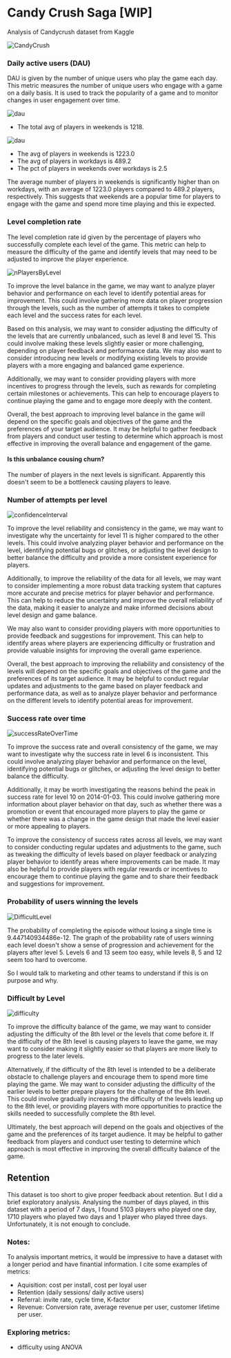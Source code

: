 # Candy Crush Saga [WIP]
Analysis of Candycrush dataset from Kaggle

![CandyCrush](images/candyCrushSaga.jpeg)


### Daily active users (DAU)
DAU is given by the number of unique users who play the game each day. This metric measures the number of unique users who engage with a game on a daily basis. It is used to track the popularity of a game and to monitor changes in user engagement over time.

![dau](images/dau_graph1.png)
- The total avg of players in weekends is 1218.

![dau](images/dau.png)

- The avg of players in weekends is 1223.0
- The avg of players in workdays is 489.2
- The pct of players in weekends over workdays is 2.5

The average number of players in weekends is significantly higher than on workdays, with an average of 1223.0 players compared to 489.2 players, respectively. This suggests that weekends are a popular time for players to engage with the game and spend more time playing and this ie expected.

### Level completion rate
The level completion rate id given by the percentage of players who successfully complete each level of the game. This metric can help to measure the difficulty of the game and identify levels that may need to be adjusted to improve the player experience.

![nPlayersByLevel](images/nPlayersByLevel.png)

To improve the level balance in the game, we may want to analyze player behavior and performance on each level to identify potential areas for improvement. This could involve gathering more data on player progression through the levels, such as the number of attempts it takes to complete each level and the success rates for each level.

Based on this analysis, we may want to consider adjusting the difficulty of the levels that are currently unbalanced, such as level 8 and level 15. This could involve making these levels slightly easier or more challenging, depending on player feedback and performance data. We may also want to consider introducing new levels or modifying existing levels to provide players with a more engaging and balanced game experience.

Additionally, we may want to consider providing players with more incentives to progress through the levels, such as rewards for completing certain milestones or achievements. This can help to encourage players to continue playing the game and to engage more deeply with the content.

Overall, the best approach to improving level balance in the game will depend on the specific goals and objectives of the game and the preferences of your target audience. It may be helpful to gather feedback from players and conduct user testing to determine which approach is most effective in improving the overall balance and engagement of the game.

#### Is this unbalance cousing churn?
The number of players in the next levels is significant. Apparently this doesn't seem to be a bottleneck causing players to leave.

### Number of attempts per level
![confidenceInterval](images/confidenceInterval.png)

To improve the level reliability and consistency in the game, we may want to investigate why the uncertainty for level 11 is higher compared to the other levels. This could involve analyzing player behavior and performance on the level, identifying potential bugs or glitches, or adjusting the level design to better balance the difficulty and provide a more consistent experience for players.

Additionally, to improve the reliability of the data for all levels, we may want to consider implementing a more robust data tracking system that captures more accurate and precise metrics for player behavior and performance. This can help to reduce the uncertainty and improve the overall reliability of the data, making it easier to analyze and make informed decisions about level design and game balance.

We may also want to consider providing players with more opportunities to provide feedback and suggestions for improvement. This can help to identify areas where players are experiencing difficulty or frustration and provide valuable insights for improving the overall game experience.

Overall, the best approach to improving the reliability and consistency of the levels will depend on the specific goals and objectives of the game and the preferences of its target audience. It may be helpful to conduct regular updates and adjustments to the game based on player feedback and performance data, as well as to analyze player behavior and performance on the different levels to identify potential areas for improvement.



### Success rate over time
![successRateOverTime](images/successRateOverTime.png)

To improve the success rate and overall consistency of the game, we may want to investigate why the success rate in level 6 is inconsistent. This could involve analyzing player behavior and performance on the level, identifying potential bugs or glitches, or adjusting the level design to better balance the difficulty.

Additionally, it may be worth investigating the reasons behind the peak in success rate for level 10 on 2014-01-03. This could involve gathering more information about player behavior on that day, such as whether there was a promotion or event that encouraged more players to play the game or whether there was a change in the game design that made the level easier or more appealing to players.

To improve the consistency of success rates across all levels, we may want to consider conducting regular updates and adjustments to the game, such as tweaking the difficulty of levels based on player feedback or analyzing player behavior to identify areas where improvements can be made. It may also be helpful to provide players with regular rewards or incentives to encourage them to continue playing the game and to share their feedback and suggestions for improvement.


### Probability of users winning the levels
![DifficultLevel](images/DifficultLevel.png)

The probability of completing the episode without losing a single time is 9.447140934486e-12. The graph of the probability rate of users winning each level doesn't show a sense of progression and achievement for the players after level 5. Levels 6 and 13 seem too easy, while levels 8, 5 and 12 seem too hard to overcome.

So I would talk to marketing and other teams to understand if this is on purpose and why.


### Difficult by Level
![difficulty](images/difficulty.png)

To improve the difficulty balance of the game, we may want to consider adjusting the difficulty of the 8th level or the levels that come before it. If the difficulty of the 8th level is causing players to leave the game, we may want to consider making it slightly easier so that players are more likely to progress to the later levels.

Alternatively, if the difficulty of the 8th level is intended to be a deliberate obstacle to challenge players and encourage them to spend more time playing the game. We may want to consider adjusting the difficulty of the earlier levels to better prepare players for the challenge of the 8th level. This could involve gradually increasing the difficulty of the levels leading up to the 8th level, or providing players with more opportunities to practice the skills needed to successfully complete the 8th level.

Ultimately, the best approach will depend on the goals and objectives of the game and the preferences of its target audience. It may be helpful to gather feedback from players and conduct user testing to determine which approach is most effective in improving the overall difficulty balance of the game.









## Retention
This dataset is too short to give proper feedback about retention. But I did a brief exploratory analysis.
Analysing the number of days played, in this dataset with a period of 7 days, I found 5103 players who played one day, 1710 players who played two days and 1 player who played three days.
Unfortunately, it is not enough to conclude.

### Notes:
To analysis important metrics, it would be impressive to have a dataset with a longer period and have finantial information. I cite some examples of metrics:
- Aquisition: cost per install, cost per loyal user
- Retention (daily sessions/ daily active users)
- Referral: invite rate, cycle time, K-factor
- Revenue: Conversion rate, average revenue per user, customer lifetime per user.

### Exploring metrics:
- difficulty using ANOVA